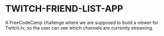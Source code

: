 TWITCH-FRIEND-LIST-APP
========

A FreeCodeCamp challenge where we are supposed to build a viewer for Twitch.tv, so the user can see which channels are currently streaming.
